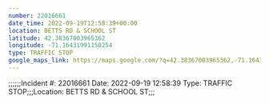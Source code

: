 ```yaml
---
number: 22016661
date_time: 2022-09-19T12:58:39+00:00
location: BETTS RD & SCHOOL ST
latitude: 42.38367003965362
longitude: -71.16431991158254
type: TRAFFIC STOP
google_maps_link: https://maps.google.com/?q=42.38367003965362,-71.16431991158254
---
```


;;;;;;Incident #: 22016661  Date: 2022-09-19 12:58:39   Type: TRAFFIC STOP;;;Location: BETTS RD & SCHOOL ST;;;
